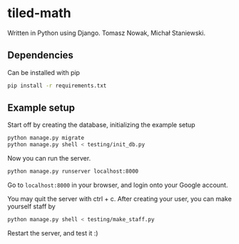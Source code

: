 # tiled-math
Written in Python using Django. Tomasz Nowak, Michał Staniewski.

## Dependencies

Can be installed with pip
``` sh
pip install -r requirements.txt
```

## Example setup

Start off by creating the database, initializing the example setup
``` sh
python manage.py migrate
python manage.py shell < testing/init_db.py
```

Now you can run the server.
``` sh
python manage.py runserver localhost:8000
```

Go to `localhost:8000` in your browser, and login onto your Google account.

You may quit the server with ctrl + c. After creating your user, you can make yourself staff by
``` sh
python manage.py shell < testing/make_staff.py
```

Restart the server, and test it :)
